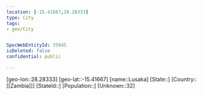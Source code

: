 ```yaml
---
location: [-15.41667,28.28333]
type: City
tags:
- geo/City


SpocWebEntityId: 35945
isDeleted: false
confidential: public

---
```

[geo-lon::28.28333]
[geo-lat::-15.41667]
[name::Lusaka]
[State::]
[Country::[[Zambia]]]
[StateId::]
[Population::]
[Unknown::32]

